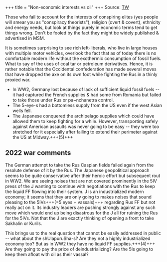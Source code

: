 +++
title = "Non-economic interests vs oil"
+++
Source: [TW](https://threadreaderapp.com/thread/1533564683998855170.html)


Those who fail to account for the interests of conspiring elites (yes people will smear you as "conspiracy theorists"), religion (overt & covert), ethnicity and energy needs, but look at things purely in economic terms tend to get things wrong. Don't be fooled by the fact they might be widely published & advertised in MSM. 

It is sometimes surprising to see rich left-liberals, who live in large houses with multiple motor vehicles, overlook the fact that as of today there is no comfortable modern life without the exothermic consumption of fossil fuels. What to say of the uses of coal tar or petroleum derivatives. Hence, it is rather notable that the Occidental confederation has made several moves that have dropped the axe on its own foot while fighting the Rus in a thinly proxied war. 

- In WW2, Germany lost because of lack of sufficient liquid fossil fuels -- it had captured the French supplies & had some from Romania but failed to take those under Rus or pa~nchanetra control. 
- The 5-eye-s had a bottomless supply from the US even if the west Asian wells fell. 
- The Japanese conquered the archipelago supplies which could have allowed them to keep fighting for a while. However, transporting safely against American assaults was never going to be easy -- they were too stretched for it especially after failing to extend their perimeter against the US at Midway.+++(5)+++ 
  
## 2022 war comments
The German attempt to take the Rus Caspian fields failed again from the resolute defense of it by the Rus. The Japanese geopolitical approach seems to be quite conservative after their heroic effort but subsequent rout in WW2. We are seeing noises that are not covered prominently in the 5IV press of the J wanting to continue with negotiations with the Rus to keep the liquid FF flowing into their system. J is an industrialized modern economy; it seems that they are only going to makes noises that sound pleasing to the 5IVs+++(=5 eyes + vassals)+++ regarding Rus FF but not really act on it. Its industry leaders are pushing strongly against any such move which would end up being disastrous for the J all for ruining the Rus for the 5IVs. Not that the J are exactly thinking of opening a front to take Sakhalin or Kurils. 

This brings us to the real question that cannot be easily addressed in public -- what about the shUlapuruSha-s? Are they not a highly industrialized economy too? But as in WW2 they have no liquid FF supplies.+++(4)+++ Are they going to pay the price of deindustrializing? Are the 5Is going to keep them afloat with oil as their vassal?
